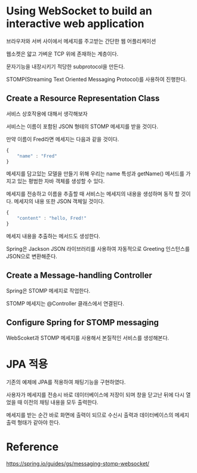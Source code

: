 # Using WebSocket to build an interactive web application  

브라우저와 서버 사이에서 메세지를 주고받는 간단한 웹 어플리케이션  

웹소켓은 얇고 가벼운 TCP 위에 존재하는 계층이다.

문자기능을 내장시키기 적당한 subprotocol을 만든다.

STOMP(Streaming Text Oriented Messaging Protocol)를 사용하여 진행한다.  

## Create a Resource Representation Class

서비스 상호작용에 대해서 생각해보자  

서비스는 이름이 포함된 JSON 형테의 STOMP 메세지를 받을 것이다.  

만약 이름이 Fred라면 메세지는 다음과 같을 것이다.  

~~~javascript
{
    "name" : "Fred"
}
~~~  

메세지를 담고있는 모델을 만들기 위해 우리는 name 특성과  getName() 메서드를 가지고 있는 평범한 자바 객체를 생성할 수 있다.  

메세지를 전송하고 이름을 추출할 때 서비스는 메세지의 내용을 생성하며 동작 할 것이다. 메세지의 내용 또한 JSON 객체일 것이다.  

~~~javascript
{
    "content" : "hello, Fred!"
}
~~~  

메세지 내용을 추출하는 메서드도 생성한다.  

Spring은 Jackson JSON 라이브러리를 사용하여 자동적으로 Greeting 인스턴스를
JSON으로 변환해준다.

## Create a Message-handling Controller
Spring은 STOMP 메세지로 작업한다.  

STOMP 메세지는 @Controller 클래스에서 연결된다.  

## Configure Spring for STOMP messaging

WebScoket과 STOMP 메세지를 사용해서 본질적인 서비스를 생성해본다.  

# JPA 적용

기존의 예제에 JPA를 적용하여 채팅기능을 구현하였다.

사용자가 메세지를 전송시 바로 데이터베이스에 저장이 되며 창을 닫고난 뒤에 다시 열었을 때 이전의 채팅 내용을 모두 출력한다.

메세지를 받는 순간 바로 화면에 출력이 되므로 수신시 출력과 데이터베이스의 메세지 출력 형태가 같아야 한다.

# Reference
https://spring.io/guides/gs/messaging-stomp-websocket/